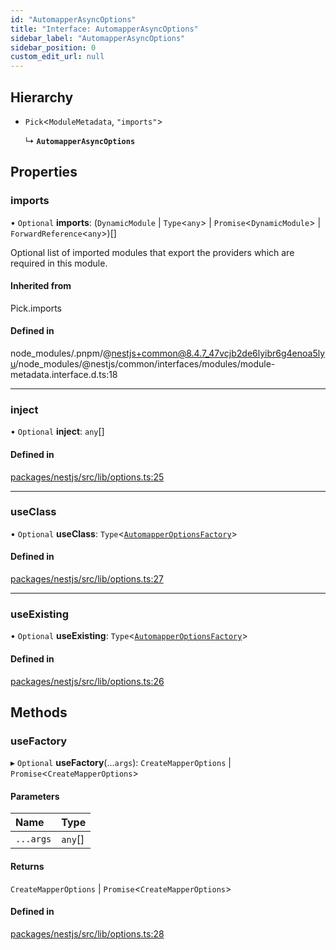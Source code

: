 ```yaml
---
id: "AutomapperAsyncOptions"
title: "Interface: AutomapperAsyncOptions"
sidebar_label: "AutomapperAsyncOptions"
sidebar_position: 0
custom_edit_url: null
---
```


## Hierarchy

- `Pick`<`ModuleMetadata`, ``"imports"``\>

  ↳ **`AutomapperAsyncOptions`**

## Properties

### imports

• `Optional` **imports**: (`DynamicModule` \| `Type`<`any`\> \| `Promise`<`DynamicModule`\> \| `ForwardReference`<`any`\>)[]

Optional list of imported modules that export the providers which are
required in this module.

#### Inherited from

Pick.imports

#### Defined in

node_modules/.pnpm/@nestjs+common@8.4.7_47vcjb2de6lyibr6g4enoa5lyu/node_modules/@nestjs/common/interfaces/modules/module-metadata.interface.d.ts:18

___

### inject

• `Optional` **inject**: `any`[]

#### Defined in

[packages/nestjs/src/lib/options.ts:25](https://github.com/nartc/mapper/blob/f06bf24a/packages/nestjs/src/lib/options.ts#L25)

___

### useClass

• `Optional` **useClass**: `Type`<[`AutomapperOptionsFactory`](AutomapperOptionsFactory.md)\>

#### Defined in

[packages/nestjs/src/lib/options.ts:27](https://github.com/nartc/mapper/blob/f06bf24a/packages/nestjs/src/lib/options.ts#L27)

___

### useExisting

• `Optional` **useExisting**: `Type`<[`AutomapperOptionsFactory`](AutomapperOptionsFactory.md)\>

#### Defined in

[packages/nestjs/src/lib/options.ts:26](https://github.com/nartc/mapper/blob/f06bf24a/packages/nestjs/src/lib/options.ts#L26)

## Methods

### useFactory

▸ `Optional` **useFactory**(...`args`): `CreateMapperOptions` \| `Promise`<`CreateMapperOptions`\>

#### Parameters

| Name | Type |
| :------ | :------ |
| `...args` | `any`[] |

#### Returns

`CreateMapperOptions` \| `Promise`<`CreateMapperOptions`\>

#### Defined in

[packages/nestjs/src/lib/options.ts:28](https://github.com/nartc/mapper/blob/f06bf24a/packages/nestjs/src/lib/options.ts#L28)
